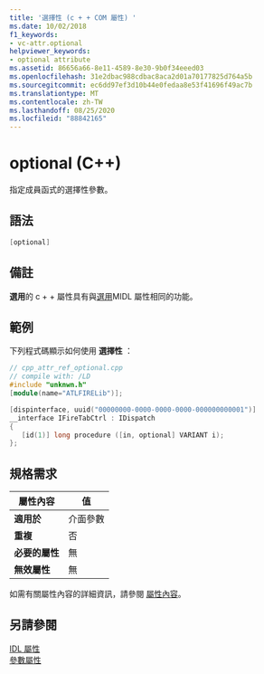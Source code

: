 ```yaml
---
title: '選擇性 (c + + COM 屬性) '
ms.date: 10/02/2018
f1_keywords:
- vc-attr.optional
helpviewer_keywords:
- optional attribute
ms.assetid: 86656a66-8e11-4589-8e30-9b0f34eeed03
ms.openlocfilehash: 31e2dbac988cdbac8aca2d01a70177825d764a5b
ms.sourcegitcommit: ec6dd97ef3d10b44e0fedaa8e53f41696f49ac7b
ms.translationtype: MT
ms.contentlocale: zh-TW
ms.lasthandoff: 08/25/2020
ms.locfileid: "88842165"
---
```

# <a name="optional-c"></a>optional (C++)

指定成員函式的選擇性參數。

## <a name="syntax"></a>語法

```cpp
[optional]
```

## <a name="remarks"></a>備註

**選用**的 c + + 屬性具有與[選用](/windows/win32/Midl/optional)MIDL 屬性相同的功能。

## <a name="example"></a>範例

下列程式碼顯示如何使用 **選擇性** ：

```cpp
// cpp_attr_ref_optional.cpp
// compile with: /LD
#include "unknwn.h"
[module(name="ATLFIRELib")];

[dispinterface, uuid("00000000-0000-0000-0000-000000000001")]
__interface IFireTabCtrl : IDispatch
{
   [id(1)] long procedure ([in, optional] VARIANT i);
};
```

## <a name="requirements"></a>規格需求

| 屬性內容 | 值 |
|-|-|
|**適用於**|介面參數|
|**重複**|否|
|**必要的屬性**|無|
|**無效屬性**|無|

如需有關屬性內容的詳細資訊，請參閱 [屬性內容](cpp-attributes-com-net.md#contexts)。

## <a name="see-also"></a>另請參閱

[IDL 屬性](idl-attributes.md)<br/>
[參數屬性](parameter-attributes.md)
